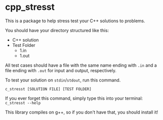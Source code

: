 # cpp_stresst

This is a package to help stress test your C++ solutions to problems.

You should have your directory structured like this:

- C++ solution
- Test Folder
	- 1.in
	- 1.out

All test cases should have a file with the same name ending with `.in` and a file ending with `.out` for input and output, respectively.

To test your solution on `stdin`/`stdout`, run this command.

`c_stresst [SOLUTION FILE] [TEST FOLDER]`

If you ever forget this command, simply type this into your terminal:
`c_stresst --help`

This library compiles on g++, so if you don't have that, you should install it!